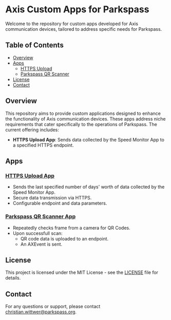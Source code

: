 # Axis Custom Apps for Parkspass

Welcome to the repository for custom apps developed for Axis communication devices, tailored to address specific needs for Parkspass.

## Table of Contents

- [Overview](#overview)
- [Apps](#apps)
  - [HTTPS Upload](#https-upload-app)
  - [Parkspass QR Scanner](#parkspass-qr-scanner)
- [License](#license)
- [Contact](#contact)

## Overview

This repository aims to provide custom applications designed to enhance the functionality of Axis communication devices. These apps address niche requirements that cater specifically to the operations of Parkspass. The current offering includes:

- **HTTPS Upload App**: Sends data collected by the Speed Monitor App to a specified HTTPS endpoint.

## Apps

### [HTTPS Upload App](https://github.com/12cwittwer/acap-sdk-custom-apps/tree/main/https-upload)

- Sends the last specified number of days' worth of data collected by the Speed Monitor App.
- Secure data transmission via HTTPS.
- Configurable endpoint and data parameters.

### [Parkspass QR Scanner App](https://github.com/12cwittwer/acap-sdk-custom-apps/tree/main/zx_scanner)

- Repeatedly checks frame from a camera for QR Codes.
- Upon successfull scan:
    - QR code data is uploaded to an endpoint.
    - An AXEvent is sent.

## License

This project is licensed under the MIT License - see the [LICENSE](LICENSE) file for details.

## Contact

For any questions or support, please contact [christian.wittwer@parkspass.org](mailto:christian.wittwer@parkspass.org).
